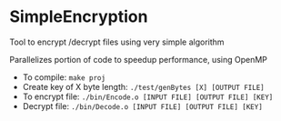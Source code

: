 # SimpleEncryption
Tool to encrypt /decrypt files using very simple algorithm

Parallelizes portion of code to speedup performance, using OpenMP

- To compile: `make proj`
- Create key of X byte length: `./test/genBytes [X] [OUTPUT FILE]`
- To encrypt file: `./bin/Encode.o [INPUT FILE] [OUTPUT FILE] [KEY]`
- Decrypt file: `./bin/Decode.o [INPUT FILE] [OUTPUT FILE] [KEY]`
